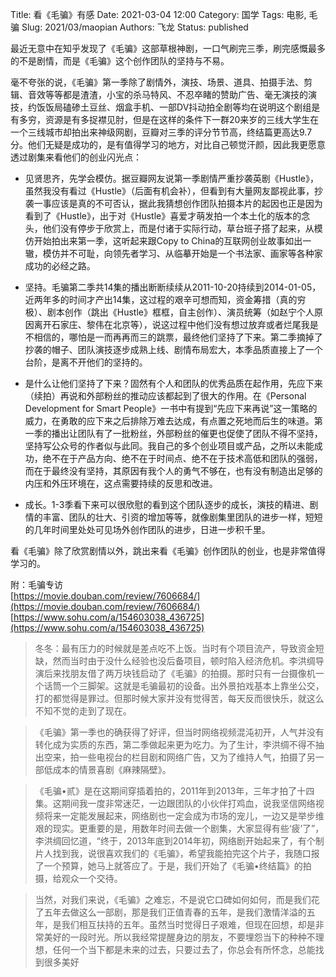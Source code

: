 Title: 看《毛骗》有感
Date: 2021-03-04 12:00
Category: 国学
Tags: 电影, 毛骗
Slug: 2021/03/maopian
Authors: 飞龙
Status: published

最近无意中在知乎发现了《毛骗》这部草根神剧，一口气刷完三季，刷完感慨最多的不是剧情，而是《毛骗》这个创作团队的坚持与不易。

毫不夸张的说，《毛骗》第一季除了剧情外，演技、场景、道具、拍摄手法、剪辑、音效等等都是渣渣，小宝的杀马特风、不忍卒睹的赞助广告、毫无演技的演技，约饭饭局磕碜土豆丝、烟盒手机、一部DV抖动拍全剧等均在说明这个剧组是有多穷，资源是有多捉襟见肘，但是在这样的条件下一群20来岁的三线大学生在一个三线城市却拍出来神级网剧，豆瓣对三季的评分节节高，终结篇更高达9.7分。他们无疑是成功的，是有值得学习的地方，对比自己顿觉汗颜，因此我更愿意透过剧集来看他们的创业闪光点：

- 见贤思齐，先学会模仿。据豆瓣网友说第一季剧情严重抄袭英剧《Hustle》，虽然我没有看过《Hustle》（后面有机会补），但看到有大量网友鄙视此事，抄袭一事应该是真的不可否认，据此我猜想创作团队拍摄本片的起因也正是因为看到了《Hustle》，出于对《Hustle》喜爱才萌发拍一个本土化的版本的念头，他们没有停步于欣赏上，而是付诸于实际行动，草台班子搭了起来，从模仿开始拍出来第一季，这听起来跟Copy to China的互联网创业故事如出一辙，模仿并不可耻，向领先者学习、从临摹开始是一个书法家、画家等各种家成功的必经之路。

- 坚持。毛骗第二季共14集的播出断断续续从2011-10-20持续到2014-01-05，近两年多的时间才产出14集，这过程的艰辛可想而知，资金筹措（真的穷极）、剧本创作（跳出《Hustle》框框，自主创作）、演员统筹（如赵宁个人原因离开石家庄、黎伟在北京等），说这过程中他们没有想过放弃或者烂尾我是不相信的，哪怕是一而再再而三的跳票，最终他们坚持了下来。第二季摘掉了抄袭的帽子、团队演技逐步成熟上线、剧情布局宏大，本季品质直接上了一个台阶，是离不开他们的坚持的。

- 是什么让他们坚持了下来？固然有个人和团队的优秀品质在起作用，先应下来（续拍）再说和外部粉丝的推动应该都起到了很大的作用。在《Personal Development for Smart People》一书中有提到“先应下来再说”这一策略的威力，在勇敢的应下来之后排除万难去达成，有点置之死地而后生的味道。第一季的播出让团队有了一批粉丝，外部粉丝的催更也促使了团队不得不坚持，坚持写公众号的作者似与此同。我自己的多个创业项目或产品，之所以未能成功，绝不在于产品方向、绝不在于时间点、绝不在于技术高低和团队的强弱，而在于最终没有坚持，其原因有我个人的勇气不够在，也有没有制造出足够的内压和外压环境在，这点需要持续的反思和改进。

- 成长。1-3季看下来可以很欣慰的看到这个团队逐步的成长，演技的精进、剧情的丰富、团队的壮大、引资的增加等等，就像剧集里团队的进步一样，短短的几年时间里处处可见场外创作团队的进步，日进一步积千里。

看《毛骗》除了欣赏剧情以外，跳出来看《毛骗》创作团队的创业，也是非常值得学习的。

附：毛骗专访  
[https://movie.douban.com/review/7606684/](https://movie.douban.com/review/7606684/)  
[https://www.sohu.com/a/154603038_436725](https://www.sohu.com/a/154603038_436725)


> 冬冬：最有压力的时候就是差点吃不上饭。当时有个项目流产，导致资金短缺，然而当时由于没什么经验也没后备项目，顿时陷入经济危机。李洪绸导演后来找朋友借了两万块钱启动了《毛骗》的拍摄。那时只有一台摄像机一个话筒一个三脚架。这就是毛骗最初的设备。出外景拍戏基本上靠坐公交，打的都觉得是罪过。但那时候大家并没有觉得苦，每天反而很快乐，就这么不知不觉的走到了现在。

> 《毛骗》第一季也的确获得了好评，但当时网络视频混沌初开，人气并没有转化成为实质的东西，第二季做起来更为吃力。为了生计，李洪绸不得不抽出空来，拍一些电视台的栏目剧和网络广告，又为了维持人气，拍摄了另一部低成本的情景喜剧《麻辣隔壁》。

> 《毛骗•贰》是在这期间穿插着拍的，2011年到2013年，三年才拍了十四集。这期间我一度非常迷茫，一边跟团队的小伙伴打鸡血，说我坚信网络视频将来一定能发展起来，网络剧也一定会成为市场的宠儿，一边又是举步维艰的现实。更重要的是，用数年时间去做一个剧集，大家显得有些‘疲’了”，李洪绸回忆道，“终于，2013年底到2014年初，网络剧开始起来了，有个制片人找到我，说很喜欢我们的《毛骗》，希望我能拍完这个片子，我随口报了一个预算，她马上就答应了。于是，我们开始了《毛骗•终结篇》的拍摄，给观众一个交待。

> 当然，对我们来说，《毛骗》之难忘，不是说它口碑如何如何，而是我们花了五年去做这么一部剧，那是我们正值青春的五年，是我们激情洋溢的五年，是我们相互扶持的五年。虽然当时觉得日子艰难，但现在回想，却是非常美好的一段时光。所以我经常提醒身边的朋友，不要埋怨当下的种种不理想，任何一个当下都是未来的过去，只要过去了，你总会有所怀念，总能找到很多美好
